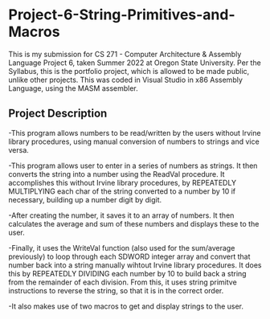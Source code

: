 # Project-6-String-Primitives-and-Macros

This is my submission for CS 271 - Computer Architecture & Assembly Language Project 6, taken Summer 2022 at Oregon State University.  Per the Syllabus, this is the portfolio project, which is allowed to be made public, unlike other projects.  This was coded in Visual Studio in x86 Assembly Language, using the MASM assembler.

<h2> Project Description </h2>

-This program allows numbers to be read/written by the users without Irvine library procedures, using manual conversion of numbers to strings and vice versa.

-This program allows user to enter in a series of numbers as strings.  It then converts the string into a number using the ReadVal procedure.  It accomplishes this without Irvine library procedures, by REPEATEDLY MULTIPLYING each char of the string converted to a number by 10 if necessary, building up a number digit by digit.

-After creating the number, it saves it to an array of numbers.  It then calculates the average and sum of these numbers and displays these to the user.

-Finally, it uses the WriteVal function (also used for the sum/average previously) to loop through each SDWORD integer array and convert that number
back into a string manually wihtout Irvine library procedures.  It does this by REPEATEDLY DIVIDING each number by 10 to build back a string from the
remainder of each division. From this, it uses string primitve instructions to reverse the string, so that it is in the correct order.

-It also makes use of two macros to get and display strings to the user.
